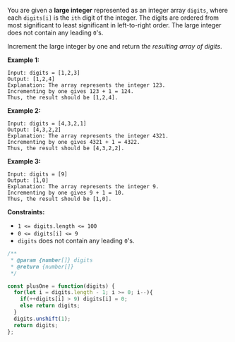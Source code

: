 You are given a __large integer__ represented as an integer array `digits`, where each `digits[i]` is the `ith` digit of the integer. The digits are ordered from most significant to least significant in left-to-right order. The large integer does not contain any leading `0`'s.

Increment the large integer by one and return *the resulting array of digits*.

 

__Example 1:__
```
Input: digits = [1,2,3]
Output: [1,2,4]
Explanation: The array represents the integer 123.
Incrementing by one gives 123 + 1 = 124.
Thus, the result should be [1,2,4].
```

__Example 2:__
```
Input: digits = [4,3,2,1]
Output: [4,3,2,2]
Explanation: The array represents the integer 4321.
Incrementing by one gives 4321 + 1 = 4322.
Thus, the result should be [4,3,2,2].
```

__Example 3:__
```
Input: digits = [9]
Output: [1,0]
Explanation: The array represents the integer 9.
Incrementing by one gives 9 + 1 = 10.
Thus, the result should be [1,0].
``` 

__Constraints:__

* `1 <= digits.length <= 100`
* `0 <= digits[i] <= 9`
* `digits` does not contain any leading `0`'s.

```javascript
/**
 * @param {number[]} digits
 * @return {number[]}
 */

const plusOne = function(digits) {
  for(let i = digits.length - 1; i >= 0; i--){
    if(++digits[i] > 9) digits[i] = 0;
    else return digits;
  }
  digits.unshift(1);
  return digits;
};
```